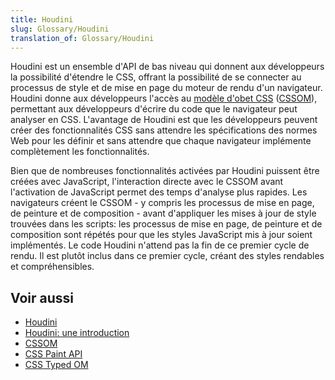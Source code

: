 ```yaml
---
title: Houdini
slug: Glossary/Houdini
translation_of: Glossary/Houdini
---
```


Houdini est un ensemble d'API de bas niveau qui donnent aux développeurs la possibilité d'étendre le CSS, offrant la possibilité de se connecter au processus de style et de mise en page du moteur de rendu d'un navigateur. Houdini donne aux développeurs l'accès au [modèle d'obet CSS](/fr/docs/Web/API/CSS_Object_Model) ([CSSOM](/fr/docs/Glossary/CSSOM)), permettant aux développeurs d'écrire du code que le navigateur peut analyser en CSS. L'avantage de Houdini est que les développeurs peuvent créer des fonctionnalités CSS sans attendre les spécifications des normes Web pour les définir et sans attendre que chaque navigateur implémente complètement les fonctionnalités.

Bien que de nombreuses fonctionnalités activées par Houdini puissent être créées avec JavaScript, l'interaction directe avec le CSSOM avant l'activation de JavaScript permet des temps d'analyse plus rapides. Les navigateurs créent le CSSOM - y compris les processus de mise en page, de peinture et de composition - avant d'appliquer les mises à jour de style trouvées dans les scripts: les processus de mise en page, de peinture et de composition sont répétés pour que les styles JavaScript mis à jour soient implémentés. Le code Houdini n'attend pas la fin de ce premier cycle de rendu. Il est plutôt inclus dans ce premier cycle, créant des styles rendables et compréhensibles.

## Voir aussi

- [Houdini](/fr/docs/Web/Houdini)
- [Houdini: une introduction](/fr/docs/Web/Houdini/learn)
- [CSSOM](/fr/docs/Web/API/CSS_Object_Model)
- [CSS Paint API](/fr/docs/Web/API/CSS_Painting_API)
- [CSS Typed OM](/fr/docs/Web/CSS_Typed_OM)
